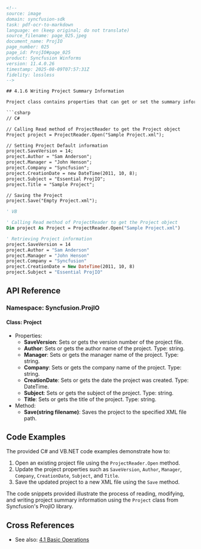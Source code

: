 ```html
<!-- 
source: image
domain: syncfusion-sdk
task: pdf-ocr-to-markdown
language: en (keep original; do not translate)
source_filename: page_025.jpeg
document_name: ProjIO
page_number: 025
page_id: ProjIO#page_025
product: Syncfusion Winforms
version: 11.4.0.26
timestamp: 2025-08-09T07:57:31Z
fidelity: lossless
-->

## 4.1.6 Writing Project Summary Information

Project class contains properties that can get or set the summary information of a project file in XML format. Using this class, the summary information can be updated and the file can be written back in XML format. The following code shows how this can be done.

```csharp
// C#

// Calling Read method of ProjectReader to get the Project object
Project project = ProjectReader.Open("Sample Project.xml");

// Setting Project Default information
project.SaveVersion = 14;
project.Author = "Sam Anderson";
project.Manager = "John Henson";
project.Company = "Syncfusion";
project.CreationDate = new DateTime(2011, 10, 8);
project.Subject = "Essential ProjIO";
project.Title = "Sample Project";

// Saving the Project
project.Save("Empty Project.xml");
```

```vb
' VB

' Calling Read method of ProjectReader to get the Project object
Dim project As Project = ProjectReader.Open("Sample Project.xml")

' Retrieving Project information
project.SaveVersion = 14
project.Author = "Sam Anderson"
project.Manager = "John Henson"
project.Company = "Syncfusion"
project.CreationDate = New DateTime(2011, 10, 8)
project.Subject = "Essential ProjIO"
```

## API Reference

### Namespace: Syncfusion.ProjIO

#### Class: Project
- Properties:
  - **SaveVersion**: Sets or gets the version number of the project file.
  - **Author**: Sets or gets the author name of the project. Type: string.
  - **Manager**: Sets or gets the manager name of the project. Type: string.
  - **Company**: Sets or gets the company name of the project. Type: string.
  - **CreationDate**: Sets or gets the date the project was created. Type: DateTime.
  - **Subject**: Sets or gets the subject of the project. Type: string.
  - **Title**: Sets or gets the title of the project. Type: string.
- Method:
  - **Save(string filename)**: Saves the project to the specified XML file path.

## Code Examples

The provided C# and VB.NET code examples demonstrate how to:

1. Open an existing project file using the `ProjectReader.Open` method.
2. Update the project properties such as `SaveVersion`, `Author`, `Manager`, `Company`, `CreationDate`, `Subject`, and `Title`.
3. Save the updated project to a new XML file using the `Save` method.

The code snippets provided illustrate the process of reading, modifying, and writing project summary information using the `Project` class from Syncfusion's ProjIO library.

## Cross References

- See also: [4.1 Basic Operations](#4.1-basic-operations)

<!-- tags: [projio, project, xml, summary information, winforms, syncfusion] keywords: [project class, project summary, xml format, project file, version number, author, manager, company, creation date, subject, title, project save] -->
```